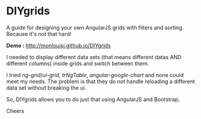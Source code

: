 # DIYgrids
A guide for designing your own AngularJS grids with filters and sorting. Because it's not that hard!

**Demo :** http://monlouisj.github.io/DIYgrids

I needed to display different data sets (that means different datas AND different columns) inside grids and switch between them.

I tried *ng-grid*/*ui-grid*, *trNgTable*, *angular-google-chart* and none could meet my needs. The problem is that they do not handle reloading a different data set without breaking the ui.

So, DIYgrids allows you to do just that using AngularJS and Bootstrap.

Cheers
